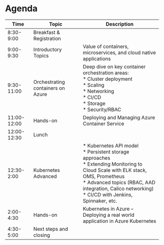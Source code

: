 # Agenda

| Time | Topic | Description |
| ---- | ----- | ----------- |
| 8:30-9:00 | Breakfast & Registration |  |
| 9:00-9:30 | Introductory Topics | Value of containers, microservices, and cloud native applications|
| 9:30-11:00 | Orchestrating containers on Azure | Deep dive on key container orchestration areas:<br>* Cluster deployment<br> * Scaling<br>* Networking<br>* CI/CD<br>* Storage<br>* Security/RBAC|
| 11:00-12:00 | Hands-on | Deploying and Managing Azure Container Service|
| 12:00-12:30 | Lunch |  |
| 12:30-2:00 | Kubernetes Advanced | * Kubernetes API model<br>* Persistent storage approaches<br>* Extending Monitoring to Cloud Scale with ELK stack, OMS, Prometheus<br>* Advanced topics (RBAC, AAD integration, Calico networking)<br>* CI/CD with Jenkins, Spinnaker, etc. |
| 2:00-4:30 | Hands-on | Kubernetes in Azure – Deploying a real world application in Azure Kubernetes|
| 4:30-5:00 | Next steps and closing |  |
